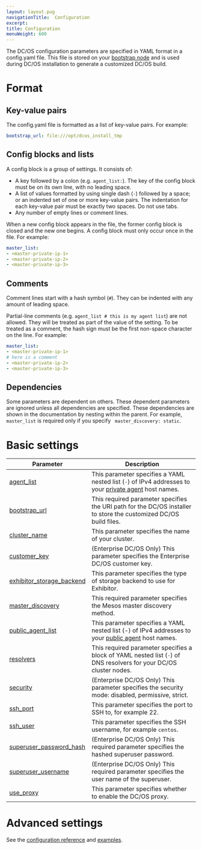 ```yaml
---
layout: layout.pug
navigationTitle:  Configuration
excerpt:
title: Configuration
menuWeight: 600
---
```


The DC/OS configuration parameters are specified in YAML format in a config.yaml file. This file is stored on your [bootstrap node](/1.9/installing/oss/custom/system-requirements/#bootstrap-node) and is used during DC/OS installation to generate a customized DC/OS build.

# Format

## Key-value pairs
The config.yaml file is formatted as a list of key-value pairs. For example:

```yaml
bootstrap_url: file:///opt/dcos_install_tmp
```

## Config blocks and lists
A config block is a group of settings. It consists of:

- A key followed by a colon (e.g. `agent_list:`). The key of the config block must be on its own line, with no leading space.
- A list of values formatted by using single dash (`-`) followed by a space; or an indented set of one or more key-value pairs. The indentation for each key-value pair must be exactly two spaces. Do not use tabs.
- Any number of empty lines or comment lines.

When a new config block appears in the file, the former config block is closed and the new one begins. A config block must only occur once in the file. For example:

```yaml
master_list:
- <master-private-ip-1>
- <master-private-ip-2>
- <master-private-ip-3>
```

## Comments
Comment lines start with a hash symbol (`#`). They can be indented with any amount of leading space.

Partial-line comments (e.g. `agent_list # this is my agent list`) are not allowed. They will be treated as part of the value of the setting. To be treated as a comment, the hash sign must be the first non-space character on the line. For example:

```yaml
master_list:
- <master-private-ip-1>
# here is a comment
- <master-private-ip-2>
- <master-private-ip-3>
```

## Dependencies
Some parameters are dependent on others. These dependent parameters are ignored unless all dependencies are specified. These dependencies are shown in the documentation by nesting within the parent. For example, `master_list` is required only if you specify ` master_discovery: static`.

# Basic settings

| Parameter                              | Description                                                                                                                                               |
|----------------------------------------|-----------------------------------------------------------------------------------------------------------------------------------------------------------|
| [agent_list](/1.9/installing/oss/custom/configuration/configuration-parameters/#agent_list)      | This parameter specifies a YAML nested list (`-`) of IPv4 addresses to your [private agent](/1.9/overview/concepts/#private-agent-node) host names.                  |
| [bootstrap_url](/1.9/installing/oss/custom/configuration/configuration-parameters/#bootstrap_url)                          | This required parameter specifies the URI path for the DC/OS installer to store the customized DC/OS build files.                                         |
| [cluster_name](/1.9/installing/oss/custom/configuration/configuration-parameters/#cluster_name)                           | This parameter specifies the name of your cluster.    |
| [customer_key](/1.9/installing/oss/custom/configuration/configuration-parameters/#customer_key)                  | (Enterprise DC/OS Only) This parameter specifies the Enterprise DC/OS customer key.   |
| [exhibitor_storage_backend](/1.9/installing/oss/custom/configuration/configuration-parameters/#exhibitor_storage_backend)         | This parameter specifies the type of storage backend to use for Exhibitor.          |
| [master_discovery](/1.9/installing/oss/custom/configuration/configuration-parameters/#master_discovery)                          | This required parameter specifies the Mesos master discovery method.         |
| [public_agent_list](/1.9/installing/oss/custom/configuration/configuration-parameters/#public_agent_list)       | This parameter specifies a YAML nested list (-) of IPv4 addresses to your [public agent](/1.9/overview/concepts/#public-agent-node) host names.    |
| [resolvers](/1.9/installing/oss/custom/configuration/configuration-parameters/#resolvers)       | This required parameter specifies a block of YAML nested list (`-`) of DNS resolvers for your DC/OS cluster nodes.   |
| [security](/1.9/installing/oss/custom/configuration/configuration-parameters/#security)                           | (Enterprise DC/OS Only) This parameter specifies the security mode: disabled, permissive, strict.  |
| [ssh_port](/1.9/installing/oss/custom/configuration/configuration-parameters/#ssh_port)                           | This parameter specifies the port to SSH to, for example 22.          |
| [ssh_user](/1.9/installing/oss/custom/configuration/configuration-parameters/#ssh_user)                           | This parameter specifies the SSH username, for example `centos`.     |
| [superuser_password_hash](/1.9/installing/oss/custom/configuration/configuration-parameters/#superuser_password_hash)            | (Enterprise DC/OS Only) This required parameter specifies the hashed superuser password.      |
| [superuser_username](/1.9/installing/oss/custom/configuration/configuration-parameters/#superuser_username)               | (Enterprise DC/OS Only) This required parameter specifies the user name of the superuser.    |
| [use_proxy](/1.9/installing/oss/custom/configuration/configuration-parameters/#use_proxy)        | This parameter specifies whether to enable the DC/OS proxy.     |


# Advanced settings

See the [configuration reference](/1.9/installing/oss/custom/configuration/configuration-parameters/) and [examples](/1.9/installing/oss/custom/configuration/examples/).
